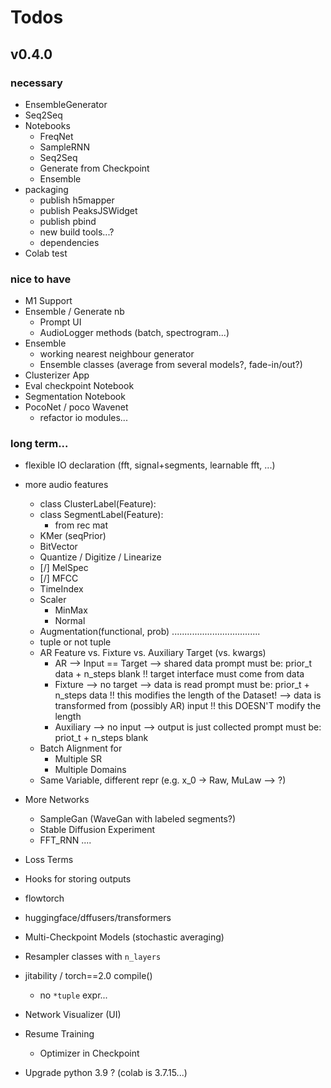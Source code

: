 # Todos

## v0.4.0

### necessary

- EnsembleGenerator
- Seq2Seq
- Notebooks
    - FreqNet
    - SampleRNN
    - Seq2Seq
    - Generate from Checkpoint
    - Ensemble
- packaging
    - publish h5mapper
    - publish PeaksJSWidget
    - publish pbind
    - new build tools...?
    - dependencies
- Colab test

### nice to have

- M1 Support
- Ensemble / Generate nb
    - Prompt UI
    - AudioLogger methods (batch, spectrogram...)
- Ensemble
    - working nearest neighbour generator
    - Ensemble classes (average from several models?, fade-in/out?)
- Clusterizer App
- Eval checkpoint Notebook
- Segmentation Notebook
- PocoNet / poco Wavenet
    - refactor io modules...
    
### long term...

- flexible IO declaration (fft, signal+segments, learnable fft, ...)
- more audio features
    - class ClusterLabel(Feature):
    - class SegmentLabel(Feature):
        - from rec mat
    - KMer (seqPrior)
    - BitVector
    - Quantize / Digitize / Linearize
    - [/] MelSpec
    - [/] MFCC
    - TimeIndex
    - Scaler
        - MinMax
        - Normal
    - Augmentation(functional, prob)
    ...................................
    - tuple or not tuple
    - AR Feature vs. Fixture vs. Auxiliary Target (vs. kwargs)
        - AR --> Input == Target --> shared data
            prompt must be: prior_t data + n_steps blank
            !! target interface must come from data
        - Fixture --> no target 
            --> data is read
            prompt must be: prior_t + n_steps data
            !! this modifies the length of the Dataset!
            --> data is transformed from (possibly AR) input
            !! this DOESN'T modify the length
        - Auxiliary --> no input --> output is just collected
            prompt must be: priot_t + n_steps blank
    - Batch Alignment for
        - Multiple SR
        - Multiple Domains
    - Same Variable, different repr (e.g. x_0 -> Raw, MuLaw --> ?)

- More Networks
    - SampleGan (WaveGan with labeled segments?)
    - Stable Diffusion Experiment
    - FFT_RNN
    ....
- Loss Terms
- Hooks for storing outputs
- flowtorch
- huggingface/dffusers/transformers
- Multi-Checkpoint Models (stochastic averaging)
- Resampler classes with `n_layers`
- jitability / torch==2.0 compile()
    - no `*tuple` expr...
- Network Visualizer (UI)
- Resume Training
    - Optimizer in Checkpoint
- Upgrade python 3.9 ? (colab is 3.7.15...)

 